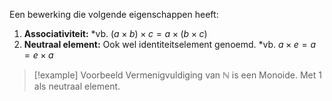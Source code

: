 Een bewerking die volgende eigenschappen heeft:
1. **Associativiteit:**
    *vb. $(a \times b) \times c = a \times (b \times c)$
2. **Neutraal element:**
    Ook wel identiteitselement genoemd. 
    *vb. $a \times e = a = e \times a$


> [!example] Voorbeeld
> Vermenigvuldiging van $\mathbb N$ is een Monoide. 
> Met 1 als neutraal element.